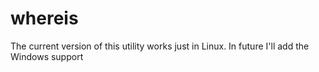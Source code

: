 # whereis
The current version of this utility works just in Linux. In future I'll add the Windows support 
